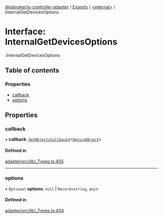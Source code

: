 [@iobroker/js-controller-adapter](../README.md) / [Exports](../modules.md) / [<internal\>](../modules/internal_.md) / InternalGetDevicesOptions

# Interface: InternalGetDevicesOptions

[<internal>](../modules/internal_.md).InternalGetDevicesOptions

## Table of contents

### Properties

- [callback](internal_.InternalGetDevicesOptions.md#callback)
- [options](internal_.InternalGetDevicesOptions.md#options)

## Properties

### callback

• **callback**: [`GetObjectsCallback3`](../modules/internal_.md#getobjectscallback3)<[`DeviceObject`](internal_.DeviceObject.md)\>

#### Defined in

[adapter/src/lib/_Types.ts:405](https://github.com/ioBroker/ioBroker.js-controller/blob/84c5cb7b/packages/adapter/src/lib/_Types.ts#L405)

___

### options

• `Optional` **options**: ``null`` \| `Record`<`string`, `any`\>

#### Defined in

[adapter/src/lib/_Types.ts:404](https://github.com/ioBroker/ioBroker.js-controller/blob/84c5cb7b/packages/adapter/src/lib/_Types.ts#L404)
